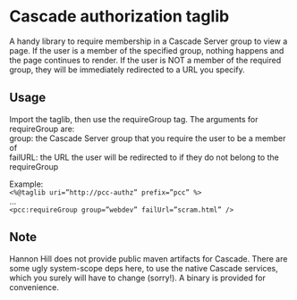 # Cascade authorization taglib

A handy library to require membership in a Cascade Server group to view a page.  If the user is a member of the specified group, nothing happens and the page continues to render.  If the user is NOT a member of the required group, they will be immediately redirected to a URL you specify.

## Usage

Import the taglib, then use the requireGroup tag.
The arguments for requireGroup are:  
group:  the Cascade Server group that you require the user to be a member of   
failURL:  the URL the user will be redirected to if they do not belong to the requireGroup

Example:  
`<%@taglib uri=”http://pcc-authz” prefix=”pcc” %>`   
…   
`<pcc:requireGroup group=”webdev” failUrl=”scram.html” />` 

## Note

Hannon Hill does not provide public maven artifacts for Cascade.  There are some ugly system-scope deps here, to use the native Cascade services, which you surely will have to change (sorry!).  A binary is provided for convenience.
